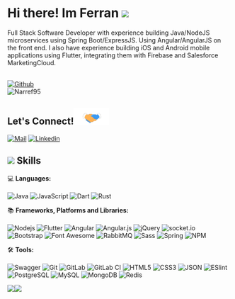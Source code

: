 <h1> Hi there! Im Ferran <img src="https://media.giphy.com/media/hvRJCLFzcasrR4ia7z/giphy.gif" width="35" /></h1>
Full Stack Software Developer with experience building Java/NodeJS microservices using Spring Boot/ExpressJS. Using Angular/AngularJS on the front end.
I also have experience building iOS and Android mobile applications using Flutter, integrating them with Firebase and Salesforce MarketingCloud.
<br/><br/>

[![Github](https://img.shields.io/github/followers/Narref95?label=Follow%20Me&style=social)](https://github.com/Narref95)
<br/>
<img src="https://komarev.com/ghpvc/?username=Narref95&label=Profile%20views&color=0e75b6&style=flat" alt="Narref95" />
## <b> Let's Connect!</b><img src="https://github.com/0xAbdulKhalid/0xAbdulKhalid/raw/main/assets/mdImages/handshake.gif" width ="80" />

[![Mail](https://img.shields.io/badge/Gmail-narref.95@gmail.com-red?logo=Gmail&logoColor=red&labelColor=black)](mailto:narref.95@gmail.com)
[![Linkedin](https://img.shields.io/badge/LinkedIn-Ferran%20Alcaina-blue?logo=Linkedin&logoColor=blue&labelColor=black)](https://www.linkedin.com/in/ferran-alcaina/)
<br/>
## <img src="https://media2.giphy.com/media/QssGEmpkyEOhBCb7e1/giphy.gif?cid=ecf05e47a0n3gi1bfqntqmob8g9aid1oyj2wr3ds3mg700bl&rid=giphy.gif" width ="25"/><b> Skills</b>

💻 **Languages:**
<br/><br/>
![Java](https://img.shields.io/badge/java-%23ED8B00.svg?style=flat&logo=java&logoColor=white)
![JavaScript](https://img.shields.io/badge/-JavaScript-000000?style=flat&logo=javascript)
![Dart](https://img.shields.io/badge/dart-%230175C2.svg?style=flat&logo=dart&logoColor=white)
![Rust](https://img.shields.io/badge/rust-%23000000.svg?style=flat&logo=rust&logoColor=white)
<br/>

📚 **Frameworks, Platforms and Libraries:** 
<br/><br/>
![Nodejs](https://img.shields.io/badge/-Nodejs-000000?style=flat&logo=Node.js)
![Flutter](https://img.shields.io/badge/Flutter-%2302569B.svg?style=flat&logo=Flutter&logoColor=white)
![Angular](https://img.shields.io/badge/angular-%23DD0031.svg?style=flat&logo=angular&logoColor=white)
![Angular.js](https://img.shields.io/badge/angular.js-%23E23237.svg?style=flat&logo=angularjs&logoColor=white)
![jQuery](https://img.shields.io/badge/-jQuery-000000?style=flat&logo=jQuery&logoColor=0769AD&labelColor=ffffff)
![socket.io](https://img.shields.io/badge/-Socket.Io-000000?style=flat&logo=socket.io&logoColor=000000&labelColor=ffffff)
![Bootstrap](https://img.shields.io/badge/-Bootstrap-000000?style=flat&logo=bootstrap&logoColor=ffffff&labelColor=563D7C)
![Font Awesome](https://img.shields.io/badge/-font%20awesome-000000?style=flat&logo=font-awesome&logoColor=339AF0&labelColor=ffffff)
![RabbitMQ](https://img.shields.io/badge/Rabbitmq-FF6600?style=flat&logo=rabbitmq&logoColor=white)
![Sass](https://img.shields.io/badge/-Sass-000000?style=flat&logo=sass&logoColor=ffffff&labelColor=%23CC6699)
![Spring](https://img.shields.io/badge/spring-%236DB33F.svg?style=flat&logo=spring&logoColor=white)
![NPM](https://img.shields.io/badge/-npm-000000?style=flat&logo=npm&labelColor=ffffff)
<br/>

🛠️ **Tools:**
<br/><br/>
![Swagger](https://img.shields.io/badge/-Swagger-000000?style=flat&logo=swagger)
![Git](https://img.shields.io/badge/-Git-000000?style=flat&logo=git&logoColor=F05032&labelColor=ffffff)
![GitLab](https://img.shields.io/badge/gitlab-%23181717.svg?style=flat&logo=gitlab&logoColor=white)
![GitLab CI](https://img.shields.io/badge/gitlab%20ci-%23181717.svg?style=flat&logo=gitlab&logoColor=white)
![HTML5](https://img.shields.io/badge/-HTML5-000000?style=flat&logo=html5&logoColor=ffffff&labelColor=E34F26)
![CSS3](https://img.shields.io/badge/-CSS3-000000?style=flat&logo=css3&logoColor=ffffff&labelColor=1572B6) 
![JSON](https://img.shields.io/badge/-JSON-000000?style=flat&logo=JSON&logoColor=000000&labelColor=ffffff)
![ESlint](https://img.shields.io/badge/-ESlint-000000?style=flat&logo=ESlint&labelColor=4B32C3)
![PostgreSQL](https://img.shields.io/badge/-PostgreSQL-000000?style=flat&logo=postgresql&logoColor=ffffff&labelColor=336791)
![MySQL](https://img.shields.io/badge/-MySQL-000000?style=flat&logo=mysql&labelColor=ffffff)
![MongoDB](https://img.shields.io/badge/-MongoDB-000000?style=flat&logo=mongodb&labelColor=ffffff)
![Redis](https://img.shields.io/badge/redis-%23DD0031.svg?style=flat&logo=redis&logoColor=white)
<br/>

<a href="https://github.com/anuraghazra/github-readme-stats"><img src="https://github-readme-stats.vercel.app/api?username=Narref95&theme=dark&hide_border=true" /><img src="https://github-readme-stats.vercel.app/api/top-langs/?username=Narref95&layout=compact&theme=dark&hide_border=true" /></a>
